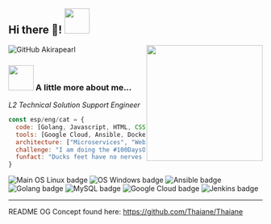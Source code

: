 <p>
<h2> Hi there 👋! <img src="https://media.giphy.com/media/mGcNjsfWAjY5AEZNw6/giphy.gif" width="50"></h2>
<img align='right' src="https://cdn.wallpapersafari.com/10/45/3euNsd.jpg" width="230"> 

![GitHub Akirapearl](https://img.shields.io/github/followers/Akirapearl?label=follow&style=social)

</p>

<!--
[![Linkedin: sergiodomingo](https://img.shields.io/badge/-Sergio&nbsp;Domingo-blue?style=flat-square&logo=Linkedin&logoColor=white&link=https://www.linkedin.com/in/sergio-d-3975791a4/)](https://www.linkedin.com/in/sergio-d-3975791a4/)
-->

### <img src="https://media.tenor.com/3arJZZkFW6kAAAAi/dancing-duck-danse.gif" width="50"> A little more about me...  

<p><em>L2 Technical Solution Support Engineer</em></p>

```javascript
const esp/eng/cat = {
  code: [Golang, Javascript, HTML, CSS, PHP],
  tools: [Google Cloud, Ansible, Docker, Kubernetes, Linux/Windows, MySQL, MongoDB],
  architecture: ["Microservices", "Webapps"],
  challenge: "I am doing the #100DaysOfCode challenge focused on Golang!",
  funfact: "Ducks feet have no nerves or blood vessels, meaning their feet don’t feel the cold".
}
```
![Main OS Linux badge](https://img.shields.io/badge/Linux-FCC624?style=for-the-badge&logo=linux&logoColor=black) 
![OS Windows badge](https://img.shields.io/badge/Windows-0078D6?style=for-the-badge&logo=windows&logoColor=white)
![Ansible badge](https://img.shields.io/badge/ansible-%231A1918.svg?style=for-the-badge&logo=ansible&logoColor=white)
![Golang badge](https://img.shields.io/badge/Go-00ADD8?style=for-the-badge&logo=go&logoColor=white)
![MySQL badge](https://img.shields.io/badge/MySQL-00000F?style=for-the-badge&logo=mysql&logoColor=white)
![Google Cloud badge](https://img.shields.io/badge/Google_Cloud-4285F4?style=for-the-badge&logo=google-cloud&logoColor=white)
![Jenkins badge](https://img.shields.io/badge/Jenkins-D24939?style=for-the-badge&logo=Jenkins&logoColor=white)
<!--
🌱 As a hobby, I'm a Magic The Gathering player, I love reading manga and scifi, fantasy and young-adult novels.

⚡ Nowadays i'm a full time Technical Solution Support Engineer, getting more hands-on experience into my own IT carreer. Previous professional experience as Devops Automation Engineer

🔭 Looking to collaborate on begginer-friendly projects, so i can keep on learning new things!

🤔 Fun fact: Ducks feet have no nerves or blood vessels, meaning their feet don’t feel the cold.

 pronouns: "" | "",
  techCommunities: {
                        coorganizer: "AfroPython",
                        speaker: "Latinity",
                        mentor: "EducaTRANSforma"
                      },

![Show Dev Level](https://github-readme-stats.vercel.app/api?username=Akirapearl&theme=blue-green)
-->

---
README OG Concept found here: https://github.com/Thaiane/Thaiane
